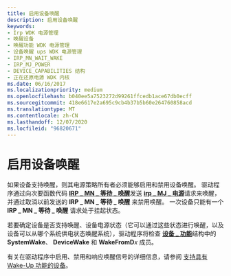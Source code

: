```yaml
---
title: 启用设备唤醒
description: 启用设备唤醒
keywords:
- Irp WDK 电源管理
- 唤醒设备
- 唤醒功能 WDK 电源管理
- 设备唤醒 ups WDK 电源管理
- IRP_MN_WAIT_WAKE
- IRP_MJ_POWER
- DEVICE_CAPABILITIES 结构
- 正在还原电源 WDK 内核
ms.date: 06/16/2017
ms.localizationpriority: medium
ms.openlocfilehash: b040ee5a7523272d99261ffcedb1ace67db0ecff
ms.sourcegitcommit: 418e6617e2a695c9cb4b37b5b60e264760858acd
ms.translationtype: MT
ms.contentlocale: zh-CN
ms.lasthandoff: 12/07/2020
ms.locfileid: "96820671"
---
```

# <a name="enabling-device-wake-up"></a>启用设备唤醒





如果设备支持唤醒，则其电源策略所有者必须能够启用和禁用设备唤醒。 驱动程序通过向次要函数代码 [**IRP \_ MN \_ 等待 \_ 唤醒**](./irp-mn-wait-wake.md)发送 [**irp \_ MJ \_ 电源**](./irp-mj-power.md)请求来唤醒，并通过取消以前发送的 **IRP \_ MN \_ 等待 \_ 唤醒** 来禁用唤醒。 一次设备只能有一个 **IRP \_ MN \_ 等待 \_ 唤醒** 请求处于挂起状态。

若要确定设备是否支持唤醒、设备电源状态（它可以通过这些状态进行唤醒，以及设备可以从哪个系统供电状态唤醒系统），驱动程序将检查 [**设备 \_ 功能**](/windows-hardware/drivers/ddi/wdm/ns-wdm-_device_capabilities)结构中的 **SystemWake**、 **DeviceWake** 和 **WakeFromD**_x_ 成员。

有关在驱动程序中启用、禁用和响应唤醒信号的详细信息，请参阅 [支持具有 Wake-Up 功能的设备](supporting-devices-that-have-wake-up-capabilities.md)。

 

